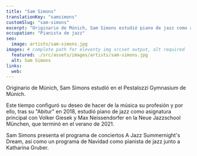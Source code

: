 ```yaml
---
title: "Sam Simons"
translationKey: "samsimons"
customSlug: "sam-simons"
excerpt: "Originario de Múnich, Sam Simons estudió piano de jazz como asignatura principal con Volker Giesek y Max Neissendorfer en la Neue Jazzschool München."
occupation: "Pianista de jazz"
seo:
  image: artists/sam-simons.jpg
images: # complete path for eleventy img srcset output, alt required
  featured: ./src/assets/images/artists/sam-simons.jpg
  alt: Sam Simons
links:
  web:
---
```


Originario de Múnich, Sam Simons estudió en el Pestalozzi Gymnasium de Múnich.

Este tiempo configuró su deseo de hacer de la música su profesión y por ello, tras su "Abitur" en 2018, estudió piano de jazz como asignatura principal con Volker Giesek y Max Neissendorfer en la Neue Jazzschool München, que terminó en el verano de 2021.

Sam Simons presenta el programa de conciertos A Jazz Summernight's Dream, así como un programa de Navidad como pianista de jazz junto a Katharina Gruber.
